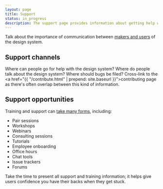 ```yaml
---
layout: page
title: Support
status: in_progress
description: The support page provides information about getting help with using the design system
---
```


Talk about the importance of communication between [makers and users](http://atomicdesign.bradfrost.com/chapter-5/#design-system-makers-and-users) of the design system.

## Support channels
Where can people go for help with the design system? Where do people talk about the design system? Where should bugs be filed? Cross-link to the <a href="{{ "/contribute.html" | prepend: site.baseurl }}">contributing page</a> as there's often overlap between this kind of information.

## Support opportunities
Training and support can [take many forms](http://atomicdesign.bradfrost.com/chapter-5/#training-and-support), including:

- Pair sessions
- Workshops
- Webinars
- Consulting sessions
- Tutorials
- Employee onboarding
- Office hours
- Chat tools
- Issue trackers
- Forums

Take the time to present all support and training information; it helps give users confidence you have their backs when they get stuck.
